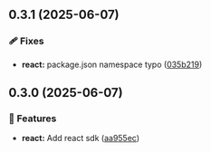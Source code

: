 ## 0.3.1 (2025-06-07)

### 🩹 Fixes

- **react:** package.json namespace typo ([035b219](https://github.com/samuelreichor/nuxt-nx-reproduction/commit/035b219))

## 0.3.0 (2025-06-07)

### 🚀 Features

- **react:** Add react sdk ([aa955ec](https://github.com/samuelreichor/nuxt-nx-reproduction/commit/aa955ec))